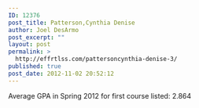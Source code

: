 ```yaml
---
ID: 12376
post_title: Patterson,Cynthia Denise
author: Joel DesArmo
post_excerpt: ""
layout: post
permalink: >
  http://effrtlss.com/pattersoncynthia-denise-3/
published: true
post_date: 2012-11-02 20:52:12
---
```

<p>Average GPA in Spring 2012 for first course listed: 2.864</p>